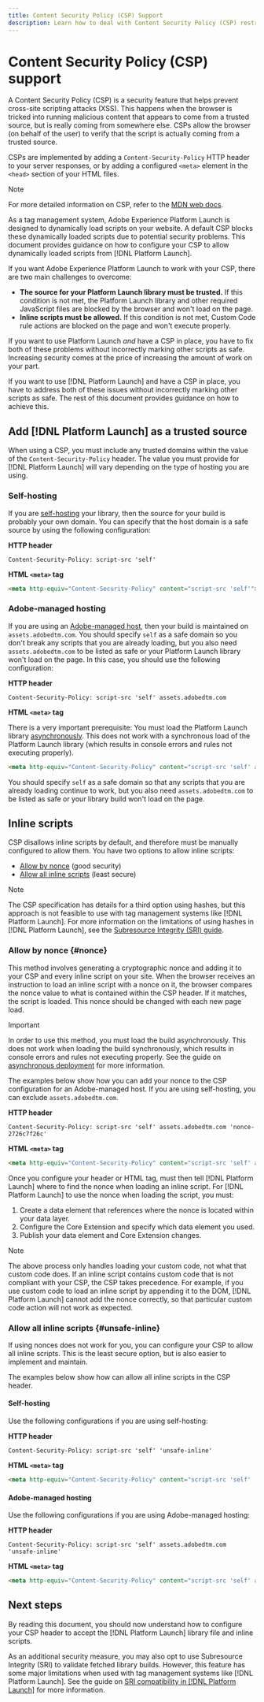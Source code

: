 ```yaml
---
title: Content Security Policy (CSP) Support
description: Learn how to deal with Content Security Policy (CSP) restrictions when integrating Adobe Experience Platform Launch into your website.
---
```


# Content Security Policy (CSP) support

A Content Security Policy (CSP) is a security feature that helps prevent cross-site scripting attacks (XSS). This happens when the browser is tricked into running malicious content that appears to come from a trusted source, but is really coming from somewhere else. CSPs allow the browser (on behalf of the user) to verify that the script is actually coming from a trusted source.

CSPs are implemented by adding a `Content-Security-Policy` HTTP header to your server responses, or by adding a configured `<meta>` element in the `<head>` section of your HTML files.

>[!NOTE]
>
> For more detailed information on CSP, refer to the [MDN web docs](https://developer.mozilla.org/en-US/docs/Web/HTTP/CSP).

As a tag management system, Adobe Experience Platform Launch is designed to dynamically load scripts on your website. A default CSP blocks these dynamically loaded scripts due to potential security problems. This document provides guidance on how to configure your CSP to allow dynamically loaded scripts from [!DNL Platform Launch].

If you want Adobe Experience Platform Launch to work with your CSP, there are two main challenges to overcome:

* **The source for your Platform Launch library must be trusted.** If this condition is not met, the Platform Launch library and other required JavaScript files are blocked by the browser and won't load on the page.
* **Inline scripts must be allowed.** If this condition is not met, Custom Code rule actions are blocked on the page and won't execute properly.

If you want to use Platform Launch _and_ have a CSP in place, you have to fix both of these problems without incorrectly marking other scripts as safe. Increasing security comes at the price of increasing the amount of work on your part.

If you want to use [!DNL Platform Launch] and have a CSP in place, you have to address both of these issues without incorrectly marking other scripts as safe. The rest of this document provides guidance on how to achieve this.

## Add [!DNL Platform Launch] as a trusted source

When using a CSP, you must include any trusted domains within the value of the `Content-Security-Policy` header. The value you must provide for [!DNL Platform Launch] will vary depending on the type of hosting you are using.

### Self-hosting

If you are [self-hosting](../publishing/hosts/self-hosting-libraries.md) your library, then the source for your build is probably your own domain. You can specify that the host domain is a safe source by using the following configuration:

**HTTP header**

```http
Content-Security-Policy: script-src 'self'
```

**HTML `<meta>` tag**

```html
<meta http-equiv="Content-Security-Policy" content="script-src 'self'">
```

### Adobe-managed hosting

If you are using an [Adobe-managed host](../publishing/hosts/managed-by-adobe-host.md), then your build is maintained on `assets.adobedtm.com`. You should specify `self` as a safe domain so you don't break any scripts that you are already loading, but you also need `assets.adobedtm.com` to be listed as safe or your Platform Launch library won't load on the page. In this case, you should use the following configuration:

**HTTP header**

```http
Content-Security-Policy: script-src 'self' assets.adobedtm.com
```

**HTML `<meta>` tag**


There is a very important prerequisite: You must load the Platform Launch library [asynchronously](https://experienceleague.adobe.com/docs/launch/using/reference/client-side-info/asynchronous-deployment.html). This does not work with a synchronous load of the Platform Launch library (which results in console errors and rules not executing properly).

```html
<meta http-equiv="Content-Security-Policy" content="script-src 'self' assets.adobedtm.com">
```

You should specify `self` as a safe domain so that any scripts that you are already loading continue to work, but you also need `assets.adobedtm.com` to be listed as safe or your library build won't load on the page.

## Inline scripts

CSP disallows inline scripts by default, and therefore must be manually configured to allow them. You have two options to allow inline scripts:

* [Allow by nonce](#nonce) (good security)
* [Allow all inline scripts](#unsafe-inline) (least secure)

>[!NOTE]
>
>The CSP specification has details for a third option using hashes, but this approach is not feasible to use with tag management systems like [!DNL Platform Launch]. For more information on the limitations of using hashes in [!DNL Platform Launch], see the [Subresource Integrity (SRI) guide](./sri.md).

### Allow by nonce {#nonce}

This method involves generating a cryptographic nonce and adding it to your CSP and every inline script on your site. When the browser receives an instruction to load an inline script with a nonce on it, the browser compares the nonce value to what is contained within the CSP header. If it matches, the script is loaded. This nonce should be changed with each new page load.

>[!IMPORTANT]
>
>In order to use this method, you must load the build asynchronously. This does not work when loading the build synchronously, which results in console errors and rules not executing properly. See the guide on [asynchronous deployment](./asynchronous-deployment.md) for more information.

The examples below show how you can add your nonce to the CSP configuration for an Adobe-managed host. If you are using self-hosting, you can exclude `assets.adobedtm.com`.

**HTTP header**

```http
Content-Security-Policy: script-src 'self' assets.adobedtm.com 'nonce-2726c7f26c'
```

**HTML `<meta>` tag**

```html
<meta http-equiv="Content-Security-Policy" content="script-src 'self' assets.adobedtm.com 'nonce-2726c7f26c'">
```

Once you configure your header or HTML tag, must then tell [!DNL Platform Launch] where to find the nonce when loading an inline script. For [!DNL Platform Launch] to use the nonce when loading the script, you must:

1. Create a data element that references where the nonce is located within your data layer.
2. Configure the Core Extension and specify which data element you used.
3. Publish your data element and Core Extension changes.

>[!NOTE]
>
>The above process only handles loading your custom code, not what that custom code does. If an inline script contains custom code that is not compliant with your CSP, the CSP takes precedence. For example, if you use custom code to load an inline script by appending it to the DOM, [!DNL Platform Launch] cannot add the nonce correctly, so that particular custom code action will not work as expected.

### Allow all inline scripts {#unsafe-inline}

If using nonces does not work for you, you can configure your CSP to allow all inline scripts. This is the least secure option, but is also easier to implement and maintain.

The examples below show how can allow all inline scripts in the CSP header.

#### Self-hosting

Use the following configurations if you are using self-hosting:

**HTTP header**

```http
Content-Security-Policy: script-src 'self' 'unsafe-inline'
```

**HTML `<meta>` tag**

```html
<meta http-equiv="Content-Security-Policy" content="script-src 'self' 'unsafe-inline'">
```

#### Adobe-managed hosting

Use the following configurations if you are using Adobe-managed hosting:

**HTTP header**

```http
Content-Security-Policy: script-src 'self' assets.adobedtm.com 'unsafe-inline'
```

**HTML `<meta>` tag**

```html
<meta http-equiv="Content-Security-Policy" content="script-src 'self' assets.adobedtm.com 'unsafe-inline'">
```

## Next steps

By reading this document, you should now understand how to configure your CSP header to accept the [!DNL Platform Launch] library file and inline scripts.

As an additional security measure, you may also opt to use Subresource Integrity (SRI) to validate fetched library builds. However, this feature has some major limitations when used with tag management systems like [!DNL Platform Launch]. See the guide on [SRI compatibility in [!DNL Platform Launch]](./sri.md) for more information.